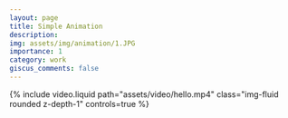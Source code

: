 ```yaml
---
layout: page
title: Simple Animation
description: 
img: assets/img/animation/1.JPG
importance: 1
category: work
giscus_comments: false
---
```



<div class="row mt-3">
    <div class="col-sm mt-3 mt-md-0">
        {% include video.liquid path="assets/video/hello.mp4" class="img-fluid rounded z-depth-1" controls=true %}
    </div>
</div>